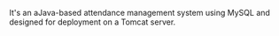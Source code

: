 It's an aJava-based attendance management system using MySQL and designed for deployment on a Tomcat server. 
